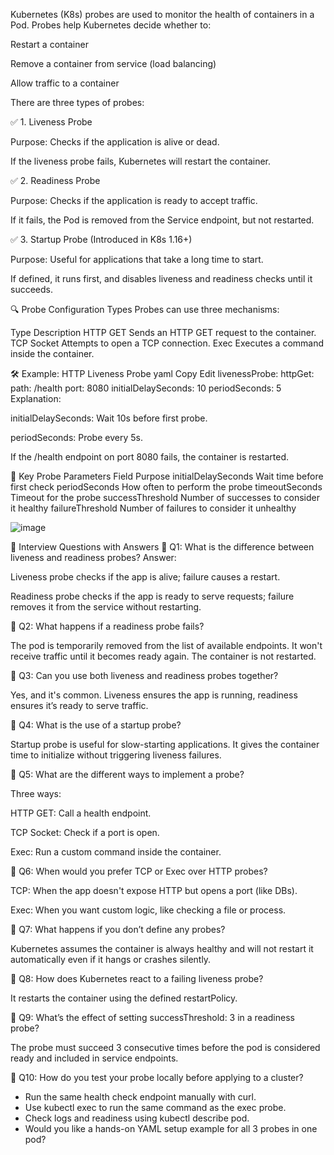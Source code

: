 Kubernetes (K8s) probes are used to monitor the health of containers in a Pod. Probes help Kubernetes decide whether to:

Restart a container

Remove a container from service (load balancing)

Allow traffic to a container

There are three types of probes:

✅ 1. Liveness Probe

Purpose: Checks if the application is alive or dead.

If the liveness probe fails, Kubernetes will restart the container.

✅ 2. Readiness Probe

Purpose: Checks if the application is ready to accept traffic.

If it fails, the Pod is removed from the Service endpoint, but not restarted.

✅ 3. Startup Probe (Introduced in K8s 1.16+)

Purpose: Useful for applications that take a long time to start.

If defined, it runs first, and disables liveness and readiness checks until it succeeds.

🔍 Probe Configuration Types
Probes can use three mechanisms:

Type	Description
HTTP GET	Sends an HTTP GET request to the container.
TCP Socket	Attempts to open a TCP connection.
Exec	Executes a command inside the container.

🛠️ Example: HTTP Liveness Probe
yaml
Copy
Edit
livenessProbe:
  httpGet:
    path: /health
    port: 8080
  initialDelaySeconds: 10
  periodSeconds: 5
Explanation:

initialDelaySeconds: Wait 10s before first probe.

periodSeconds: Probe every 5s.

If the /health endpoint on port 8080 fails, the container is restarted.

🧠 Key Probe Parameters
Field	Purpose
initialDelaySeconds	Wait time before first check
periodSeconds	How often to perform the probe
timeoutSeconds	Timeout for the probe
successThreshold	Number of successes to consider it healthy
failureThreshold	Number of failures to consider it unhealthy

![image](https://github.com/user-attachments/assets/e2404fac-9bdf-4e81-8c05-a95cec5ff164)

🎯 Interview Questions with Answers
🔸 Q1: What is the difference between liveness and readiness probes?
Answer:

Liveness probe checks if the app is alive; failure causes a restart.

Readiness probe checks if the app is ready to serve requests; failure removes it from the service without restarting.

🔸 Q2: What happens if a readiness probe fails?

The pod is temporarily removed from the list of available endpoints. It won't receive traffic until it becomes ready again. The container is not restarted.

🔸 Q3: Can you use both liveness and readiness probes together?

Yes, and it's common. Liveness ensures the app is running, readiness ensures it’s ready to serve traffic.

🔸 Q4: What is the use of a startup probe?

Startup probe is useful for slow-starting applications. It gives the container time to initialize without triggering liveness failures.

🔸 Q5: What are the different ways to implement a probe?

Three ways:

HTTP GET: Call a health endpoint.

TCP Socket: Check if a port is open.

Exec: Run a custom command inside the container.

🔸 Q6: When would you prefer TCP or Exec over HTTP probes?

TCP: When the app doesn't expose HTTP but opens a port (like DBs).

Exec: When you want custom logic, like checking a file or process.

🔸 Q7: What happens if you don’t define any probes?

Kubernetes assumes the container is always healthy and will not restart it automatically even if it hangs or crashes silently.

🔸 Q8: How does Kubernetes react to a failing liveness probe?

It restarts the container using the defined restartPolicy.

🔸 Q9: What’s the effect of setting successThreshold: 3 in a readiness probe?

The probe must succeed 3 consecutive times before the pod is considered ready and included in service endpoints.

🔸 Q10: How do you test your probe locally before applying to a cluster?

* Run the same health check endpoint manually with curl.
* Use kubectl exec to run the same command as the exec probe.
* Check logs and readiness using kubectl describe pod.
* Would you like a hands-on YAML setup example for all 3 probes in one pod?

